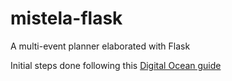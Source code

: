 # mistela-flask
A multi-event planner elaborated with Flask

Initial steps done following this [Digital Ocean guide](https://www.digitalocean.com/community/tutorials/how-to-create-your-first-web-application-using-flask-and-python-3)